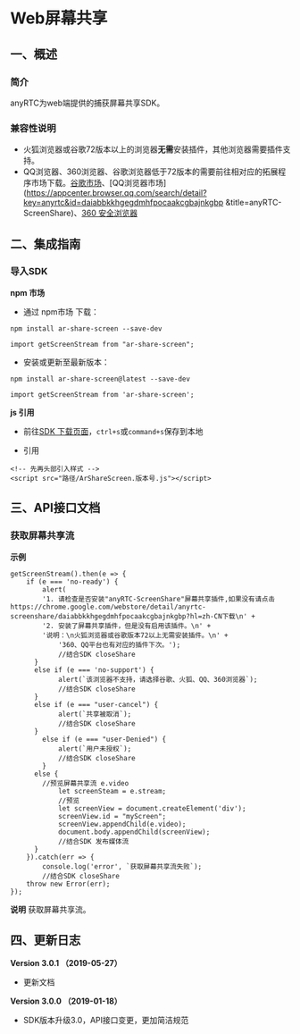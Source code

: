 # Web屏幕共享

## 一、概述

### 简介

anyRTC为web端提供的捕获屏幕共享SDK。

### 兼容性说明

- 火狐浏览器或谷歌72版本以上的浏览器**无需**安装插件，其他浏览器需要插件支持。
- QQ浏览器、360浏览器、谷歌浏览器低于72版本的需要前往相对应的拓展程序市场下载。[谷歌市场](https://chrome.google.com/webstore/detail/anyrtc-screenshare/daiabbkkhgegdmhfpocaakcgbajnkgbp?hl=zh-CN)、[QQ浏览器市场](https://appcenter.browser.qq.com/search/detail?key=anyrtc&id=daiabbkkhgegdmhfpocaakcgbajnkgbp &title=anyRTC-ScreenShare)、[360 安全浏览器](https://ext.se.360.cn/webstore/detail/ncimcjgppbokkenggioiebjhicflnfmp)

## 二、集成指南

### 导入SDK

**npm 市场**

* 通过 npm市场 下载：

```
npm install ar-share-screen --save-dev

import getScreenStream from "ar-share-screen";
```

* 安装或更新至最新版本：

```
npm install ar-share-screen@latest --save-dev

import getScreenStream from 'ar-share-screen';
```

**js 引用**

* 前往[SDK 下载页面](https://docs.anyrtc.io/download/js/ArShareScreen.3.0.1.js)，`ctrl+s`或`command+s`保存到本地

* 引用

```
<!-- 先再头部引入样式 -->
<script src="路径/ArShareScreen.版本号.js"></script>
```

## 三、API接口文档

### 获取屏幕共享流

**示例**

```
getScreenStream().then(e => {
    if (e === 'no-ready') {
        alert(
        '1. 请检查是否安装"anyRTC-ScreenShare"屏幕共享插件,如果没有请点击https://chrome.google.com/webstore/detail/anyrtc-screenshare/daiabbkkhgegdmhfpocaakcgbajnkgbp?hl=zh-CN下载\n' +
        '2. 安装了屏幕共享插件，但是没有启用该插件。\n' + 
        '说明：\n火狐浏览器或谷歌版本72以上无需安装插件。\n' +
            '360、QQ平台也有对应的插件下次。');
            //结合SDK closeShare
      }
      else if (e === 'no-support') {
            alert(`该浏览器不支持，请选择谷歌、火狐、QQ、360浏览器`);
            //结合SDK closeShare
      }
      else if (e === "user-cancel") {
            alert(`共享被取消`);
            //结合SDK closeShare
      }
        else if (e === "user-Denied") {
            alert(`用户未授权`);
            //结合SDK closeShare
        }
      else {
        //预览屏幕共享流 e.video
            let screenSteam = e.stream;
            //预览
            let screenView = document.createElement('div');
            screenView.id = "myScreen";
            screenView.appendChild(e.video);
            document.body.appendChild(screenView);
            //结合SDK 发布媒体流
      }
    }).catch(err => {
        console.log('error', `获取屏幕共享流失败`);
        //结合SDK closeShare
    throw new Error(err);
});
```

**说明**
获取屏幕共享流。

## 四、更新日志

**Version 3.0.1 （2019-05-27）**

* 更新文档

**Version 3.0.0 （2019-01-18）**

* SDK版本升级3.0，API接口变更，更加简洁规范
